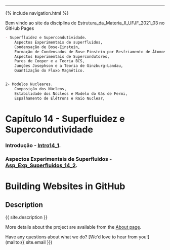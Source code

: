 ---           
 {% include navigation.html %}
           
Bem vindo ao site da disciplina de Estrutura_da_Materia_II_UFJF_2021_03 no GitHub Pages

```markdown
- Superfluidez e Supercondutividade.
    Aspectos Experimentais de superfluidos,                                      - Flávia Neiva Lamim
    Condensação de Bose-Einstein,                                                - Heitor Ribeiro de Assis
    Formação de Condensados de Bose-Einstein por Resfriamento de Átomos a Laser, - Paula Gomes Pereira 
    Aspectos Experimentais de Supercondutores,                                   - Sidney Pinhiero Duarte
    Pares de Cooper e a Teoria BCS,                                              - Yago Cruz dos Santos
    Junções Josephson e a Teoria de Ginzburg-Landau,                             - Gustavo Oliveira da Silva
    Quantização do Fluxo Magnético.                                              - Renan Silva de Araújo


2- Modelos Nucleares.
    Composição dos Núcleos,                                                      - Guilherme Camanho Costa
    Estabilidade dos Núcleos e Modelo do Gás de Fermi,                           - Orlando Luiz de Oliveira
    Espalhamento de Elétrons e Raio Nuclear,                                     - Brunna Medeiros
```

# Capítulo 14 - Superfluidez e Supercondutividade

### Introdução - [Intro14_1](Intro14_1).

### Aspectos Experimentais de Superfluidos - [Asp_Exp_Superfluidos_14_2](Asp_Exp_Superfluidos_14_2).



 # Building Websites in GitHub
             
 ## Description
 {{ site.description }}
             
 More details about the project are available from the [About page](about).
             
          
 Have any questions about what we do? [We'd love to hear from you!](mailto:{{ site.email }})

